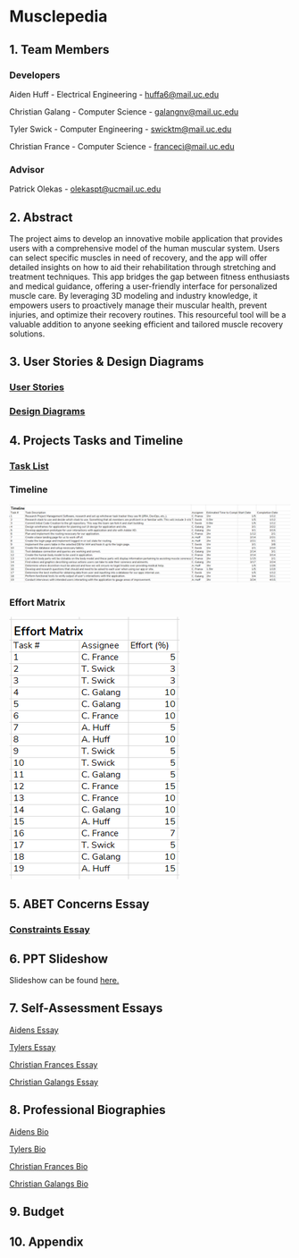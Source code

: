 # Musclepedia

## 1. Team Members

### Developers
Aiden Huff - Electrical Engineering - huffa6@mail.uc.edu

Christian Galang - Computer Science - galangnv@mail.uc.edu

Tyler Swick - Computer Engineering - swicktm@mail.uc.edu

Christian France - Computer Science - franceci@mail.uc.edu

### Advisor
Patrick Olekas - olekaspt@ucmail.uc.edu

## 2. Abstract
The project aims to develop an innovative mobile application that provides users with a comprehensive model of the human muscular system. Users can select specific muscles in need of recovery, and the app will offer detailed insights on how to aid their rehabilitation through stretching and treatment techniques. This app bridges the gap between fitness enthusiasts and medical guidance, offering a user-friendly interface for personalized muscle care. By leveraging 3D modeling and industry knowledge, it empowers users to proactively manage their muscular health, prevent injuries, and optimize their recovery routines. This resourceful tool will be a valuable addition to anyone seeking efficient and tailored muscle recovery solutions.

## 3. User Stories & Design Diagrams

### [User Stories](User_Stories.md)

### [Design Diagrams](Design_Diagrams/Design_Diagrams.png)


## 4. Projects Tasks and Timeline
### [Task List](TaskList.md)

### Timeline
![timeline](https://github.com/galangnv/global-elite-project/blob/main/Timeline.png?raw=true)

### Effort Matrix
![timeline](https://github.com/galangnv/global-elite-project/blob/main/EffortMatrix.png?raw=true)

## 5. ABET Concerns Essay
### [Constraints Essay](https://github.com/galangnv/global-elite-project/blob/main/Constraints-Essay.md)

## 6. PPT Slideshow
Slideshow can be found [here.](https://docs.google.com/presentation/d/1Ery-AW5KeHOtms47qSYpNGro5ID6V0c0Wl3m4-HWQgg/edit#slide=id.p)

## 7. Self-Assessment Essays
[Aidens Essay](individual-capstone-assessments/AidenHuffIndividualCapstoneAssessment.pdf)

[Tylers Essay](individual-capstone-assessments/Assignment3_swicktm.pdf)

[Christian Frances Essay](individual-capstone-assessments/FRANCECAPSTONEASSESSMENT.md)

[Christian Galangs Essay](individual-capstone-assessments/galang-capstone-assessment.pdf)

## 8. Professional Biographies
[Aidens Bio](professional-bios/AidenHuffIndividualCapstoneAssessment.pdf)

[Tylers Bio](professional-bios/Assignment3_swicktm.pdf)

[Christian Frances Bio](professional-bios/FRANCECAPSTONEASSESSMENT.md)

[Christian Galangs Bio](professional-bios/galang-capstone-assessment.pdf)

## 9. Budget

## 10. Appendix
